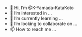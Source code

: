 - 👋 Hi, I’m @K-Yamada-KataKoto
- 👀 I’m interested in ...
- 🌱 I’m currently learning ...
- 💞️ I’m looking to collaborate on ...
- 📫 How to reach me ...

<!---
K-Yamada-KataKoto/K-Yamada-KataKoto is a ✨ special ✨ repository because its `README.md` (this file) appears on your GitHub profile.
You can click the Preview link to take a look at your changes.
--->
